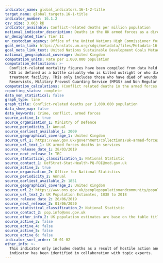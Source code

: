```yaml
---
indicator_name: global_indicators.16-1-2-title
target_name: global_targets.16-1-title
indicator_number: 16.1.2
csv_size: 3.063 kB
indicator_available: Conflict-related deaths per million population
national_indicator_description: Deaths in the UK armed forces as a direct cause of conflict
un_designated_tier: Tier II
un_custodian_agency: Office of the United Nations High Commissioner for Human Rights (OHCHR)
goal_meta_link: https://unstats.un.org/sdgs/metadata/files/Metadata-16-01-02.pdf
goal_meta_link_text: United Nations Sustainable Development Goals Metadata (PDF 1.3 MB)
national_geographical_coverage: United Kingdom
computation_units: Rate per 1,000,000 population
computation_definitions: >-
  Conflict-related mortality figures have been compiled from data held by Defence Statistics. Figures are presented for UK Regular Armed Forces deaths as a result of a hostile action. A definition of hostile action includes deaths categorised as Killed In Action (KIA) or Died Of Wounds.
  KIA is defined as a battle casualty who is killed outright or who dies as a result of wounds or other injuries before reaching a medical treatment facility. DOW is defined as a battle casualty who dies of wounds or other injuries received in action, after having reached a medical
  treatment facility. This only includes those who have died of wounds whilst under the care of Defence Medical Services. UK Regulars are defined as full time Service personnel, including Nursing Services, but excluding FTRS personnel, Gurkhas, Naval activated Reservists, mobilised
  Reservists, Military Provost Guarding Service (MPGS) and Non Regular Permanent Service (NRPS). Unless otherwise stated, includes trained and untrained personnel.
computation_calculations: (Conflict related deaths in the armed forces / UK Population) * 1,000,000
reporting_status: complete
data_non_statistical: false
graph_type: line
graph_title: Conflict-related deaths per 1,000,000 population
data_show_map: false
data_keywords: Crime, conflict, armed forces
source_active_1: true
source_organisation_1: Ministry of Defence
source_periodicity_1: Annual
source_earliest_available_1: 2009
source_geographical_coverage_1: United Kingdom
source_url_1: https://www.gov.uk/government/collections/uk-armed-forces-deaths-in-service-statistics-index
source_url_text_1: UK armed forces deaths in services
source_release_date_1: 28/03/2019
source_next_release_1: TBC
source_statistical_classification_1: National Statistic
source_contact_1: DefStrat-Stat-Health-PQ-FOI@mod.gov.uk
source_active_2: true
source_organisation_2: Office for National Statistics
source_periodicity_2: Annual
source_earliest_available_2: 1851
source_geographical_coverage_2: United Kingdom
source_url_2: https://www.ons.gov.uk/peoplepopulationandcommunity/populationandmigration/populationestimates/datasets/populationestimatesforukenglandandwalesscotlandandnorthernireland 
source_url_text_2: UK Population Estimates, 1838 to 2018
source_release_date_2: 26/06/2019
source_next_release_2: 01/06/2020
source_statistical_classification_2: National Statistic
source_contact_2: pop.info@ons.gov.uk 
source_other_info_2: UK population estimates are base on the table titled - mid 2001 to mid 2018 detailed time series.
source_active_3: false
source_active_4: false
source_active_5: false
source_active_6: false
indicator_sort_order: 16-01-02
other_info: >-
  This indicator only includes deaths as a result of hostile action and does not include indirect deaths. This indicator is being used as an approximation of the UN SDG Indicator. Where possible, we will work to identify or develop UK data to meet the global indicator specification. This
  indicator has been identified in collaboration with topic experts.
---
```

